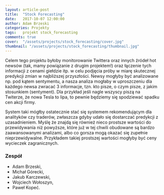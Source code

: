 ```yaml
---
layout: article-post
title:  "Stock Forecasting"
date:   2017-10-07 12:00:00
author: Adam Brzeski
categories: Projekty
tags:	projekt stock_forecasting
comments: true
cover:  "/assets/projects/stock_forecasting/cover.jpg"
thumbnail: "/assets/projects/stock_forecasting/thumbnail.jpg"
---
```


Celem tego projektu byłoby monitorowanie Twittera oraz innych źródeł hot newsów (tak, mamy powiązanie z drugim projektem!) oraz łączenie tych informacji z cenami giełdzie itp. w celu podjęcia próby w miarę skutecznej predykcji zmian w najbliższej przyszłości. Newsy mogłyby być analizowane np. pod kątem sentymentu, a nasza analiza mogłaby w uproszczeniu dla każdego newsa zwracać 3 informacje, tzn. kto pisze, o czym pisze, z jakim stosunkiem (sentyment). Dla przykład jeśli nagle wszyscy piszą na Twiterze, że nowa Tesla to lipa, to pewnie będziemy się spodziewać spadku cen akcji firmy.

System taki mógłby ostatecznie stać się systemem rekomendującym dla analityków czy traderów, zwłaszcza gdyby udało się dostarczać predykcji z uzasadnieniem. Myślę że znajdą się również nieco prostsze wartości do przewidywania niż powyższe, które już w tej chwili obudowane są bardzo zaawansowanymi analizami, albo co gorsza mogą okazać się zupełnie nieprzewidywalne. Przykładem takiej prostszej wartości mogłyby być ceny wycieczek zagranicznych.

### Zespół
- Adam Brzeski,
- Michał Górecki,
- Jakub Karczewski,
- Wojciech Wołoszyn,
- Paweł Kopeć.
